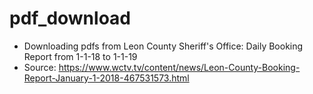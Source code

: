 # pdf_download

* Downloading pdfs from Leon County Sheriff's Office: Daily Booking Report from 1-1-18 to 1-1-19 
* Source: https://www.wctv.tv/content/news/Leon-County-Booking-Report-January-1-2018-467531573.html
